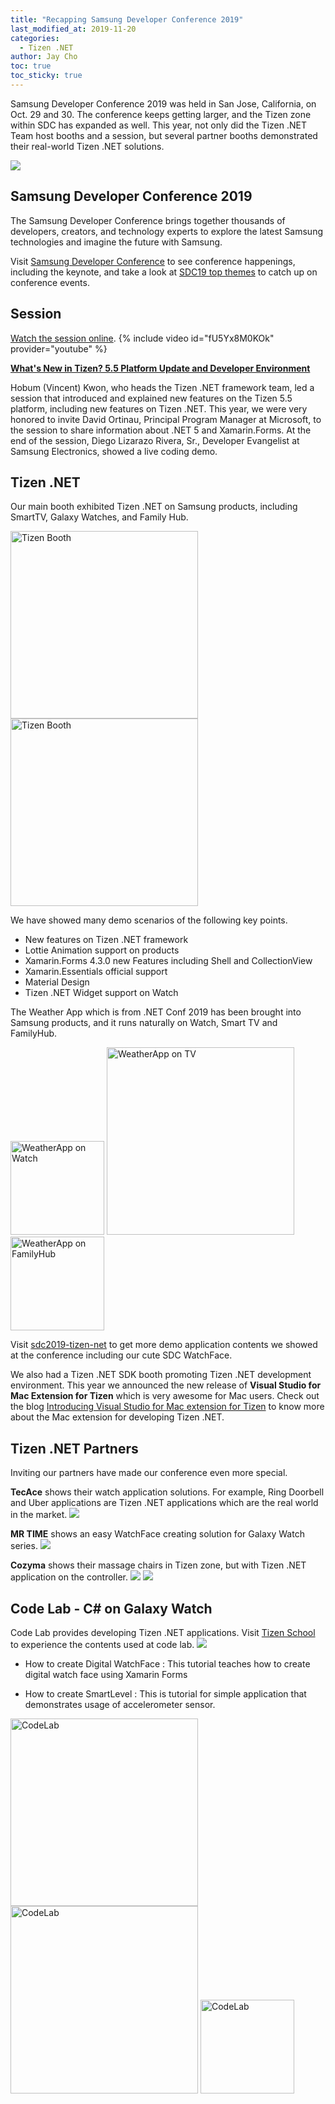 ```yaml
---
title: "Recapping Samsung Developer Conference 2019"
last_modified_at: 2019-11-20
categories:
  - Tizen .NET
author: Jay Cho
toc: true
toc_sticky: true
---
```


Samsung Developer Conference 2019 was held in San Jose, California, on Oct. 29 and 30. The conference keeps getting larger, and the Tizen zone within SDC has expanded as well. This year, not only did the Tizen .NET Team host booths and a session, but several partner booths demonstrated their real-world Tizen .NET solutions.

![]({{site.url}}{{site.baseurl}}/assets/images/posts/sdc2019/sdc19_banner.png)

## Samsung Developer Conference 2019
The Samsung Developer Conference brings together thousands of developers, creators, and technology experts to explore the latest Samsung technologies and imagine the future with Samsung.

Visit [Samsung Developer Conference](https://www.samsungdeveloperconference.com/) to see conference happenings, including the keynote, and take a look at [SDC19 top themes](https://news.samsung.com/global/sdc19-top-themes-from-samsungs-developer-event) to catch up on conference events.

## Session
[Watch the session online](https://youtu.be/fU5Yx8M0KOk).
{% include video id="fU5Yx8M0KOk" provider="youtube" %}

<b>[What's New in Tizen? 5.5 Platform Update and Developer Environment](https://www.samsungdeveloperconference.com/schedule/session/1089296)</b>

Hobum (Vincent) Kwon, who heads the Tizen .NET framework team, led a session that introduced and explained new features on the Tizen 5.5 platform, including new features on Tizen .NET. This year, we were very honored to invite David Ortinau, Principal Program Manager at Microsoft, to the session to share information about .NET 5 and Xamarin.Forms. At the end of the session, Diego Lizarazo Rivera, Sr., Developer Evangelist at Samsung Electronics, showed a live coding demo.

## Tizen .NET
Our main booth exhibited Tizen .NET on Samsung products, including SmartTV, Galaxy Watches, and Family Hub. <br/>

<img src="{{site.url}}{{site.baseurl}}/assets/images/posts/sdc2019/tizenbooth1.jpg" alt="Tizen Booth" width="300">
<img src="{{site.url}}{{site.baseurl}}/assets/images/posts/sdc2019/tizenbooth2.jpg" alt="Tizen Booth" width="300">

We have showed many demo scenarios of the following key points.
  - New features on Tizen .NET framework
  - Lottie Animation support on products
  - Xamarin.Forms 4.3.0 new Features including Shell and CollectionView
  - Xamarin.Essentials official support
  - Material Design
  - Tizen .NET Widget support on Watch

The Weather App which is from .NET Conf 2019 has been brought into Samsung products, and it runs naturally on Watch, Smart TV and FamilyHub.

<img src="{{site.url}}{{site.baseurl}}/assets/images/posts/sdc2019/weatherapp.png" alt="WeatherApp on Watch" width="150">
<img src="{{site.url}}{{site.baseurl}}/assets/images/posts/sdc2019/weatherapp_tv.png" alt="WeatherApp on TV" width="300">
<img src="{{site.url}}{{site.baseurl}}/assets/images/posts/sdc2019/weatherapp_fb.jpg" alt="WeatherApp on FamilyHub" width="150">

Visit [sdc2019-tizen-net](https://github.com/rookiejava/sdc2019-tizen-net) to get more demo application contents we showed at the conference including our cute SDC WatchFace.

We also had a Tizen .NET SDK booth promoting Tizen .NET development environment. This year we announced the new release of <b>Visual Studio for Mac Extension for Tizen</b> which is very awesome for Mac users.
Check out the blog [Introducing Visual Studio for Mac extension for Tizen](https://samsung.github.io/Tizen.NET/tizen%20.net/Releasing-VS-Mac-Tizen-extension/) to know more about the Mac extension for developing Tizen .NET.

## Tizen .NET Partners
Inviting our partners have made our conference even more special.

<b>TecAce</b> shows their watch application solutions. For example, Ring Doorbell and Uber applications are Tizen .NET applications which are the real world in the market.
![]({{site.url}}{{site.baseurl}}/assets/images/posts/sdc2019/tecace.png)

<b>MR TIME</b> shows an easy WatchFace creating solution for Galaxy Watch series.
![]({{site.url}}{{site.baseurl}}/assets/images/posts/sdc2019/mrtime.png)

<b>Cozyma</b> shows their massage chairs in Tizen zone, but with Tizen .NET application on the controller.
![]({{site.url}}{{site.baseurl}}/assets/images/posts/sdc2019/cozyma.png) ![]({{site.url}}{{site.baseurl}}/assets/images/posts/sdc2019/cozymaController.png)

## Code Lab - C# on Galaxy Watch
Code Lab provides developing Tizen .NET applications. Visit [Tizen School](http://tizenschool.org/) to experience the contents used at code lab.
![]({{site.url}}{{site.baseurl}}/assets/images/posts/sdc2019/codeLab1.png)
- How to create Digital WatchFace
  : This tutorial teaches how to create digital watch face using Xamarin Forms

- How to create SmartLevel
  : This is tutorial for simple application that demonstrates usage of accelerometer sensor.

<img src="{{site.url}}{{site.baseurl}}/assets/images/posts/sdc2019/codelab1.jpg" alt="CodeLab" width="300">
<img src="{{site.url}}{{site.baseurl}}/assets/images/posts/sdc2019/codelab2.jpg" alt="CodeLab" width="300">
<img src="{{site.url}}{{site.baseurl}}/assets/images/posts/sdc2019/codelab.png" alt="CodeLab" width="150">
